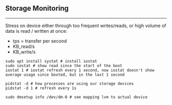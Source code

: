 ## Storage Monitoring

---

Stress on device either through too frequent writes/reads, or high volume of data is read / written at once:

-   tps = transfer per second
-   KB_read/s
-   KB_write/s

```
sudo apt install systat # install iostat
sudo iostat # show read since the start of the boot
iostat 1 # iostat refresh every 1 second, now iostat doesn't show average usage since booted, but in the last 1 second

pidstat -d # how processes are using our storage devices
pidstat -d 1 # refresh every 1s
```

```
sudo dmsetup info /dev/dm-0 # see mapping lvm to actual device
```
